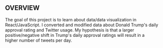 ## OVERVIEW

The goal of this project is to learn about data/data visualization in React/JavaScript. I converted and modified data about Donald Trump's daily approval rating and Twitter usage. My hypothesis is that a larger positive/negative shift in Trump's daily approval ratings will result in a higher number of tweets per day.
